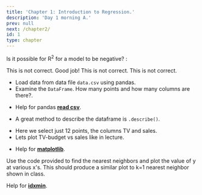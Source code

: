 ```yaml
---
title: 'Chapter 1: Introduction to Regression.'
description: 'Day 1 morning A.'
prev: null
next: /chapter2/
id: 1
type: chapter
---
```


<exercise id="1" title="Regression Basics" type="slides">
    <slides source="chapter1_01_introduction"></slides>
</exercise>

<exercise id="2" title="Getting Started">

Is it possible for R<sup>2</sup> for a model to be negative? : 

<choice>
<opt text="No, R<sup>2</sup> cannot be negative">This is not correct.</opt>
<opt text="Yes, if the predictor in a least-squares regression model is poor." correct="true">Good job!</opt>
<opt text="Yes, if the predictor is negatively correlated with the response.">This is not correct.</opt>
<opt text="Yes, if the model does worse than using <bar>Y</bar> for all predictions">This is not correct.</opt>
</choice>

</exercise>

<exercise id="3" title="Describe your data.">

- Load data from data file `data.csv` using pandas.
- Examine the `DataFrame`. How many points and how many columns are there?.

<codeblock id="01_03"> 

- Help for pandas __[read csv](https://pandas.pydata.org/pandas-docs/stable/reference/api/pandas.read_csv.html)__.

- A great method to describe the dataframe is `.describe()`.

</codeblock>

</exercise>

<exercise id="4" title="Draw TV vs Sales for a subset of data">

- Here we select just 12 points, the columns TV and sales.
- Lets plot TV-budget vs sales like in lecture. 

<codeblock id="01_04">

- Help for __[matplotlib](https://matplotlib.org/3.1.0/tutorials/introductory/pyplot.html)__.

</codeblock>

</exercise>

<exercise id="5" title="Nearest neighbors">
Use the code provided to find the nearest neighbors and plot the value of y at various x's. This should produce a similar plot to k=1 nearest neighbor shown in class. 

<codeblock id="01_05">

Help for __[idxmin](https://pandas.pydata.org/pandas-docs/stable/reference/api/pandas.DataFrame.idxmin.html)__.

</codeblock>

</exercise>